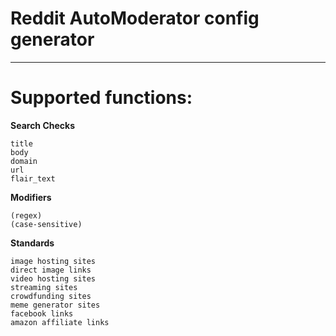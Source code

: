 # Reddit AutoModerator config generator
---

# Supported functions:


**Search Checks**
```
title
body
domain
url
flair_text
```

**Modifiers**
```
(regex)
(case-sensitive)
```

**Standards**
```
image hosting sites
direct image links
video hosting sites
streaming sites
crowdfunding sites
meme generator sites
facebook links
amazon affiliate links
```